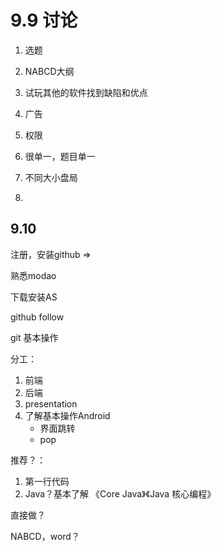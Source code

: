 # 9.9 讨论

1. 选题
2. NABCD大纲
3. 试玩其他的软件找到缺陷和优点





1. 广告
2. 权限
3. 很单一，题目单一
4. 不同大小盘局
5. 



## 9.10

注册，安装github =>

熟悉modao 

下载安装AS

github follow

git 基本操作

分工：

1. 前端
2. 后端
3. presentation
4. 了解基本操作Android
   * 界面跳转
   * pop

推荐？：

1. 第一行代码
2. Java？基本了解 《Core Java》《Java 核心编程》

直接做？

NABCD，word？